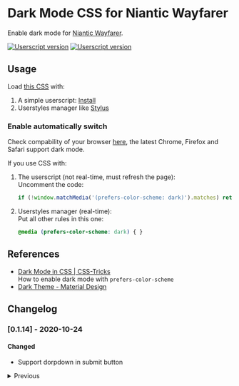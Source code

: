 # Dark Mode CSS for Niantic Wayfarer
Enable dark mode for [Niantic Wayfarer](https://wayfarer.nianticlabs.com/).

[![Userscript version](https://img.shields.io/badge/css-v0.1.13-green)](https://lucka.moe/toolkit/ingress/wayfarer-dark.css) [![Userscript version](https://img.shields.io/badge/userscript-v0.1.3-green)](https://lucka.moe/toolkit/ingress/Wayfarer-Dark-Mode.user.js)

## Usage
Load [this CSS](https://lucka.moe/toolkit/ingress/wayfarer-dark.css) with:
1. A simple userscript: [Install](https://lucka.moe/toolkit/ingress/Wayfarer-Dark-Mode.user.js)
2. Userstyles manager like [Stylus](https://github.com/openstyles/stylus "Github")

### Enable automatically switch
Check compability of your browser [here](https://developer.mozilla.org/docs/Web/CSS/@media/prefers-color-scheme "MDN"), the latest Chrome, Firefox and Safari support dark mode.

If you use CSS with: 
1. The userscript (not real-time, must refresh the page):  
   Uncomment the code:
    ```javascript
    if (!window.matchMedia('(prefers-color-scheme: dark)').matches) return;
    ```
2. Userstyles manager (real-time):  
   Put all other rules in this one:
   ```css
   @media (prefers-color-scheme: dark) { }
   ```

## References
- [Dark Mode in CSS | CSS-Tricks](https://css-tricks.com/dark-modes-with-css/)  
  How to enable dark mode with `prefers-color-scheme`
- [Dark Theme - Material Design](https://material.io/design/color/dark-theme.html)

## Changelog

### [0.1.14] - 2020-10-24
#### Changed
- Support dorpdown in submit button

<details><summary>Previous</summary>
<p>

### [0.1.13] - 2020-10-22
#### Changed
- Support new stars style

### [0.1.12] - 2020-03-25
#### Changed
- Color of selected category

#### Fixed
- Color of back arrow in catrgory selector card


### [0.1.11] - 2020-03-24
#### Changed
- Support category selector (.suggestions-check label)


### [0.1.10] - 2019-11-14
#### Changed
- Support background color for .container


### [0.1.9] - 2019-11-10
#### Fixed
- Bold text color in Help pages


### [0.1.8] - 2019-10-26
#### Changed
- Update for category selector
- Update for known-infomation card


### [0.1.7] - 2019-10-26
#### Fixed
- Title background in sub-page of settings
- Dropdown css in settings


### [0.1.6] - 2019-10-16
#### Changed
- Text color

#### Fixed
- Edit: Known information
- Cancel button in dialog
- .ingress-mid-blue


### [0.1.5] - 2019-10-15
#### Fixed
- Cookiebar


### [0.1.4] - 2019-10-14
#### Fixed
- Nomination upgrade dialog background
- Nomination upgrade button color


### [0.1.3] - 2019-10-13
#### Changed
- Support the entire Wayfarer
- Force to enter dark mode for default


### [0.1.2] - 2019-10-13
#### Changed
- Run script as fast as possible, set a loop if the document.head doesn't exist


### [0.1.1] - 2019-10-13
#### Changed
- CSS improved
- Run script when body exists


### [0.1.0] - 2019-10-13
Initial version
```

</p>
</details>